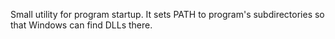 Small utility for program startup. It sets PATH to program's subdirectories so that Windows can find DLLs there.